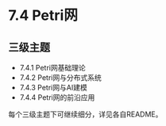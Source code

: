 # 7.4 Petri网

## 三级主题

- 7.4.1 Petri网基础理论
- 7.4.2 Petri网与分布式系统
- 7.4.3 Petri网与AI建模
- 7.4.4 Petri网的前沿应用

每个三级主题下可继续细分，详见各自README。 